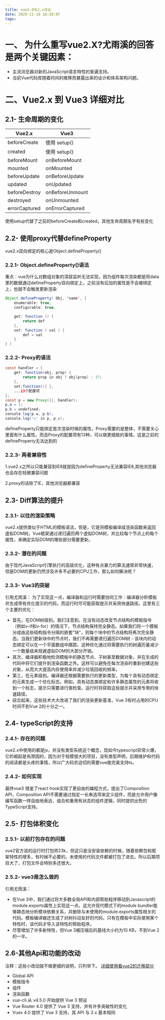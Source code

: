 ```yaml
---
title: vue3.0与2.x对比
date: 2020-11-10 16:58:07
tags:
---
```

# 一、 为什么重写vue2.X?尤雨溪的回答是两个关键因素：

* 主流浏览器对新的JavaScript语言特性的普遍支持。
* 当前Vue代码库随着时间的推移而暴露出来的设计和体系架构问题。
<!-- more -->

# 二、Vue2.x 到 Vue3 详细对比

## 2.1-  生命周期的变化
Vue2.x | Vue3
-|-
beforeCreate | 使用 setup()
created | 使用 setup()
beforeMount | onBeforeMount
mounted | onMounted
beforeUpdate | onBeforeUpdate
updated | onUpdated
beforeDestroy | onBeforeUnmount
destroyed | onUnmounted
errorCaptured | onErrorCaptured

使用setup代替了之前的beforeCreate和created，其他生命周期名字有些变化

## 2.2- 使用proxy代替defineProperty

vue2.x双向绑定的核心是Object.defineProperty()

### 2.2.1- Object.defineProperty()语法

重点：vue为什么对数组对象的深层监听无法实现，因为组件每次渲染都是将data里的数据通过defineProperty双向绑定上，之前没有后加的属性是不会被绑定上，也就不会触发更新渲染

```java
Object.defineProperty( Obj, 'name', {
    enumerable: true,
    configurable: true,

    get: function () {
        return def
    },
    set: function ( val ) {
        def = val
    }
} )

```

### 2.2.2- Proxy的语法

```java
const handler = {
    get: function(obj, prop) {
        return prop in obj ? obj[prop] : 37;
    },
    set:function(){ },
    ...13个配置项
};
const p = new Proxy({}, handler);
p.a = 1;
p.b = undefined;
console.log(p.a, p.b);
console.log('c' in p, p.c);

```

defineProperty只能绑定首次渲染时候的属性，Proxy需要的是整体，不需要关心里面有什么属性，而且Proxy的配置项有13种，可以做更细致的事情，这是之前的defineProperty无法达到的

### 2.2.3- 两者兼容性

1.vue2.x之所以只能兼容到IE8就是因为defineProperty无法兼容IE8,其他浏览器也会存在轻微兼容问题 

2.proxy的话除了IE，其他浏览器都兼容

## 2.3- Diff算法的提升

### 2.3.1- 以往的渲染策略

vue2.x提供类似于HTML的模板语法，但是，它是将模板编译成渲染函数来返回虚拟DOM树。Vue框架通过递归遍历两个虚拟DOM树，并比较每个节点上的每个属性，来确定实际DOM的哪些部分需要更新。

### 2.3.2- 潜在的问题

由于现代JavaScript引擎执行的高级优化，这种有点暴力的算法通常非常快速，但是DOM的更新仍然涉及许多不必要的CPU工作，那么如何解决呢？

### 2.3.3- Vue3的突破

引用尤雨溪： 为了实现这一点，编译器和运行时需要协同工作：编译器分析模板并生成带有优化提示的代码，而运行时尽可能获取提示并采用快速路径。这里有三个主要的优化：

* 首先，在DOM树级别。我们注意到，在没有动态改变节点结构的模板指令（例如v-if和v-for）的情况下，节点结构保持完全静态。如果我们将一个模板分成由这些结构指令分隔的嵌套"块"，则每个块中的节点结构将再次完全静态。当我们更新块中的节点时，我们不再需要递归遍历DOM树 - 该块内的动态绑定可以在一个平面数组中跟踪。这种优化通过将需要执行的树遍历量减少一个数量级来规避虚拟DOM的大部分开销。
* 其次，编译器积极地检测模板中的静态节点、子树甚至数据对象，并在生成的代码中将它们提升到渲染函数之外。这样可以避免在每次渲染时重新创建这些对象，从而大大提高内存使用率并减少垃圾回收的频率。
* 第三，在元素级别。编译器还根据需要执行的更新类型，为每个具有动态绑定的元素生成一个优化标志。例如，具有动态类绑定和许多静态属性的元素将收到一个标志，提示只需要进行类检查。运行时将获取这些提示并采用专用的快速路径。
* 综合起来，这些技术大大改进了我们的渲染更新基准，Vue 3有时占用的CPU时间不到Vue 2的十分之一。

## 2.4- typeScript的支持

### 2.4.1- 存在的问题

vue2.x中使用的都是js，并没有类型系统这个概念，现如今typescript异常火爆，它的崛起是有原因的，因为对于规模很大的项目，没有类型声明，后期维护和代码的阅读都是头疼的事情，所以广大码农迫切的需要vue能完美支持ts。

### 2.4.2- 如何实现

最终vue3 借鉴了react hook实现了更自由的编程方式，提出了Composition API，Composition API不需要通过指定一长串选项来定义组件，而是允许用户像编写函数一样自由地表达、组合和重用有状态的组件逻辑，同时提供出色的TypeScript支持。

## 2.5- 打包体积变化

### 2.5.1- 以前打包存在的问题

vue2官方说的运行时打包师23k，但这只是没安装依赖的时候，随着依赖包和框架特性的增多，有时候不必要的，未使用的代码文件都被打包了进去，所以后期项目大了，打包文件会特别多还很大。

### 2.5.2- vue3是怎么做的

引用尤雨溪：

* 在Vue 3中，我们通过将大多数全局API和内部帮助程序移动到Javascript的module.exports属性上实现这一点。这允许现代模式下的module bundler能够静态地分析模块依赖关系，并删除与未使用的module.exports属性相关的代码。模板编译器还生成了对树抖动友好的代码，只有在模板中实际使用某个特性时，该代码才导入该特性的帮助程序。
* 尽管增加了许多新特性，但Vue 3被压缩后的基线大小约为10 KB，不到Vue 2的一半。

## 2.6-其他Api和功能的改动

注释：这些小改动就不做更细的说明，只列举下。 [详细使用看vue2的迁移部分](https://www.vue3js.cn/docs/zh/guide/migration/introduction.html#%E6%A6%82%E8%A7%88)

* Global API
* 模板指令
* 组件
* 渲染函数
* vue-cli 从 v4.5.0 开始提供 Vue 3 预设
* Vue Router 4.0 提供了 Vue 3 支持，并有许多突破性的变化
* Vuex 4.0 提供了 Vue 3 支持，其 API 与 2.x 基本相同